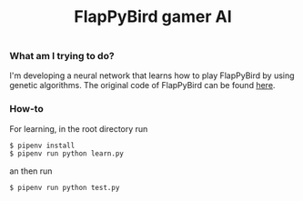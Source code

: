 <h1 align="center">FlapPyBird gamer AI</h1>
<img align="center" url="media/bird.gif">

<h3>What am I trying to do?</h3>
<p>I'm developing a neural network that learns how to play FlapPyBird by using genetic algorithms. The original code of FlapPyBird can be found <a href="https://github.com/sourabhv/FlapPyBird">here</a>.</p>

<h3>How-to</h3>
For learning, in the root directory run

```bash
$ pipenv install
$ pipenv run python learn.py
```
an then run
```bash
$ pipenv run python test.py
```
